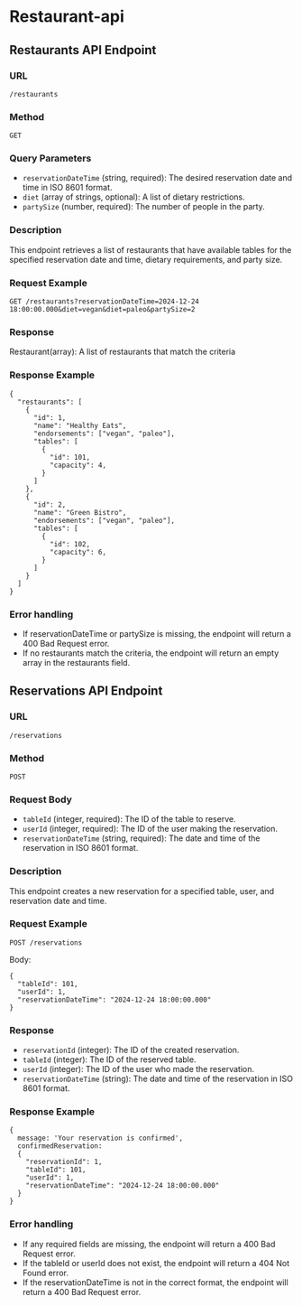 # Restaurant-api

## Restaurants API Endpoint

### URL
`/restaurants`

### Method
`GET`

### Query Parameters
- `reservationDateTime` (string, required): The desired reservation date and time in ISO 8601 format.
- `diet` (array of strings, optional): A list of dietary restrictions.
- `partySize` (number, required): The number of people in the party.

### Description
This endpoint retrieves a list of restaurants that have available tables for the specified reservation date and time, dietary requirements, and party size.

### Request Example
```http
GET /restaurants?reservationDateTime=2024-12-24 18:00:00.000&diet=vegan&diet=paleo&partySize=2
```

### Response
Restaurant(array): A list of restaurants that match the criteria

### Response Example
```
{
  "restaurants": [
    {
      "id": 1,
      "name": "Healthy Eats",
      "endorsements": ["vegan", "paleo"],
      "tables": [
        {
          "id": 101,
          "capacity": 4,
        }
      ]
    },
    {
      "id": 2,
      "name": "Green Bistro",
      "endorsements": ["vegan", "paleo"],
      "tables": [
        {
          "id": 102,
          "capacity": 6,
        }
      ]
    }
  ]
}
```

### Error handling
- If reservationDateTime or partySize is missing, the endpoint will return a 400 Bad Request error.
- If no restaurants match the criteria, the endpoint will return an empty array in the restaurants field.


## Reservations API Endpoint

### URL
`/reservations`

### Method
`POST`

### Request Body
- `tableId` (integer, required): The ID of the table to reserve.
- `userId` (integer, required): The ID of the user making the reservation.
- `reservationDateTime` (string, required): The date and time of the reservation in ISO 8601 format.

### Description
This endpoint creates a new reservation for a specified table, user, and reservation date and time.

### Request Example
```http
POST /reservations
```

Body:
```
{
  "tableId": 101,
  "userId": 1,
  "reservationDateTime": "2024-12-24 18:00:00.000"
}
```

### Response
- `reservationId` (integer): The ID of the created reservation.
- `tableId` (integer): The ID of the reserved table.
- `userId` (integer): The ID of the user who made the reservation.
- `reservationDateTime` (string): The date and time of the reservation in ISO 8601 format.

### Response Example
```
{  
  message: 'Your reservation is confirmed', 
  confirmedReservation:
  {
    "reservationId": 1,
    "tableId": 101,
    "userId": 1,
    "reservationDateTime": "2024-12-24 18:00:00.000"
  }
}
```

### Error handling
- If any required fields are missing, the endpoint will return a 400 Bad Request error.
- If the tableId or userId does not exist, the endpoint will return a 404 Not Found error.
- If the reservationDateTime is not in the correct format, the endpoint will return a 400 Bad Request error.